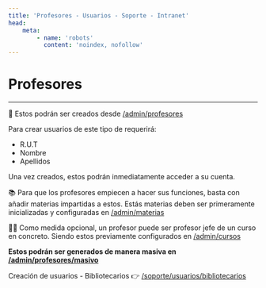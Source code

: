 ```yaml
---
title: 'Profesores - Usuarios - Soporte - Intranet'
head:
    meta:
        - name: 'robots'
          content: 'noindex, nofollow'
---
```

# Profesores
* * *

🔗 Estos podrán ser creados desde [/admin/profesores](/admin/profesores)

Para crear usuarios de este tipo de requerirá:

- R.U.T
- Nombre
- Apellidos

Una vez creados, estos podrán inmediatamente acceder a su cuenta.

📚 Para que los profesores empiecen a hacer sus funciones, basta con añadir materias
impartidas a estos. Estás materias deben ser primeramente inicializadas y configuradas en
[/admin/materias](/admin/materias)

👩‍🏫 Como medida opcional, un profesor puede ser profesor jefe de un curso en concreto. Siendo estos previamente configurados en [/admin/cursos](/admin/cursos)

**Estos podrán ser generados de manera masiva en [/admin/profesores/masivo](/admin/profesores/masivo)**

Creación de usuarios - Bibliotecarios 👉 [/soporte/usuarios/bibliotecarios](/soporte/usuarios/bibliotecarios)
